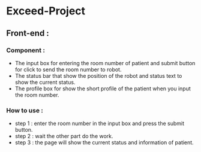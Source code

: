 # Exceed-Project

## Front-end :
### Component :
  - The input box for entering the room number of patient and submit button for click to send the room number to robot.
  - The status bar that show the position of the robot and status text to show the current status.
  - The profile box for show the short profile of the patient when you input the room number.

### How to use :
  - step 1 : enter the room number in the input box and press the submit button.
  - step 2 : wait the other part do the work.
  - step 3 : the page will show the current status and information of patient.
